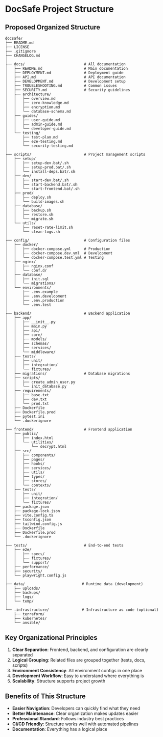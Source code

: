# DocSafe Project Structure

## Proposed Organized Structure

```
docsafe/
├── README.md
├── LICENSE
├── .gitignore
├── CHANGELOG.md
│
├── docs/                           # All documentation
│   ├── README.md                   # Main documentation
│   ├── DEPLOYMENT.md               # Deployment guide
│   ├── API.md                      # API documentation
│   ├── DEVELOPMENT.md              # Development setup
│   ├── TROUBLESHOOTING.md          # Common issues
│   ├── SECURITY.md                 # Security guidelines
│   ├── architecture/
│   │   ├── overview.md
│   │   ├── zero-knowledge.md
│   │   ├── encryption.md
│   │   └── database-schema.md
│   ├── guides/
│   │   ├── user-guide.md
│   │   ├── admin-guide.md
│   │   └── developer-guide.md
│   └── testing/
│       ├── test-plan.md
│       ├── e2e-testing.md
│       └── security-testing.md
│
├── scripts/                        # Project management scripts
│   ├── setup/
│   │   ├── setup-dev.bat/.sh
│   │   ├── setup-prod.bat/.sh
│   │   └── install-deps.bat/.sh
│   ├── dev/
│   │   ├── start-dev.bat/.sh
│   │   ├── start-backend.bat/.sh
│   │   └── start-frontend.bat/.sh
│   ├── prod/
│   │   ├── deploy.sh
│   │   └── build-images.sh
│   ├── database/
│   │   ├── backup.sh
│   │   ├── restore.sh
│   │   └── migrate.sh
│   └── utils/
│       ├── reset-rate-limit.sh
│       └── clean-logs.sh
│
├── config/                         # Configuration files
│   ├── docker/
│   │   ├── docker-compose.yml      # Production
│   │   ├── docker-compose.dev.yml  # Development
│   │   └── docker-compose.test.yml # Testing
│   ├── nginx/
│   │   ├── nginx.conf
│   │   └── conf.d/
│   ├── database/
│   │   ├── init.sql
│   │   └── migrations/
│   └── environments/
│       ├── .env.example
│       ├── .env.development
│       ├── .env.production
│       └── .env.test
│
├── backend/                        # Backend application
│   ├── app/
│   │   ├── __init__.py
│   │   ├── main.py
│   │   ├── api/
│   │   ├── core/
│   │   ├── models/
│   │   ├── schemas/
│   │   ├── services/
│   │   └── middleware/
│   ├── tests/
│   │   ├── unit/
│   │   ├── integration/
│   │   └── fixtures/
│   ├── migrations/                 # Database migrations
│   ├── scripts/
│   │   ├── create_admin_user.py
│   │   └── init_database.py
│   ├── requirements/
│   │   ├── base.txt
│   │   ├── dev.txt
│   │   └── prod.txt
│   ├── Dockerfile
│   ├── Dockerfile.prod
│   ├── pytest.ini
│   └── .dockerignore
│
├── frontend/                       # Frontend application
│   ├── public/
│   │   ├── index.html
│   │   └── utilities/
│   │       └── decrypt.html
│   ├── src/
│   │   ├── components/
│   │   ├── pages/
│   │   ├── hooks/
│   │   ├── services/
│   │   ├── utils/
│   │   ├── types/
│   │   ├── stores/
│   │   └── contexts/
│   ├── tests/
│   │   ├── unit/
│   │   ├── integration/
│   │   └── fixtures/
│   ├── package.json
│   ├── package-lock.json
│   ├── vite.config.ts
│   ├── tsconfig.json
│   ├── tailwind.config.js
│   ├── Dockerfile
│   ├── Dockerfile.prod
│   └── .dockerignore
│
├── tests/                          # End-to-end tests
│   ├── e2e/
│   │   ├── specs/
│   │   ├── fixtures/
│   │   └── support/
│   ├── performance/
│   ├── security/
│   └── playwright.config.js
│
├── data/                          # Runtime data (development)
│   ├── uploads/
│   ├── backups/
│   ├── logs/
│   └── temp/
│
└── .infrastructure/               # Infrastructure as code (optional)
    ├── terraform/
    ├── kubernetes/
    └── ansible/
```

## Key Organizational Principles

1. **Clear Separation**: Frontend, backend, and configuration are clearly separated
2. **Logical Grouping**: Related files are grouped together (tests, docs, scripts)
3. **Environment Consistency**: All environment configs in one place
4. **Development Workflow**: Easy to understand where everything is
5. **Scalability**: Structure supports project growth

## Benefits of This Structure

- **Easier Navigation**: Developers can quickly find what they need
- **Better Maintenance**: Clear organization makes updates easier
- **Professional Standard**: Follows industry best practices
- **CI/CD Friendly**: Structure works well with automated pipelines
- **Documentation**: Everything has a logical place